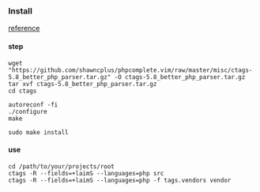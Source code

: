### Install

[reference](https://github.com/shawncplus/phpcomplete.vim/wiki/Getting-better-tags)

#### step

    wget "https://github.com/shawncplus/phpcomplete.vim/raw/master/misc/ctags-5.8_better_php_parser.tar.gz" -O ctags-5.8_better_php_parser.tar.gz
    tar xvf ctags-5.8_better_php_parser.tar.gz
    cd ctags

    autoreconf -fi
    ./configure
    make

    sudo make install

#### use

    cd /path/to/your/projects/root
    ctags -R --fields=+laimS --languages=php src
    ctags -R --fields=+laimS --languages=php -f tags.vendors vendor
